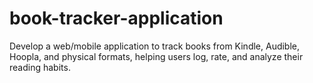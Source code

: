 # book-tracker-application
Develop a web/mobile application to track books from Kindle, Audible, Hoopla, and physical formats, helping users log, rate, and analyze their reading habits.
